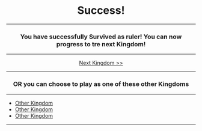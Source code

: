 <h1 style="text-align: center;">Success!</h1>

<hr>

<h3 style="text-align: center;">You have successfully Survived as ruler! You can now progress to tre next Kingdom!</h3>

<hr>

<div style="text-align: center;">

<a style="text-align: center;" href="">Next Kingdom >></a>
  
</div>

<hr>

<h3 style="text-align: center;">OR you can choose to play as one of these other Kingdoms</h3>

<hr>

<ul>
  <li><a href="">Other Kingdom</a></li>
  <li><a href="">Other Kingdom</a></li>
  <li><a href="">Other Kingdom</a></li>
</ul>

<hr>
